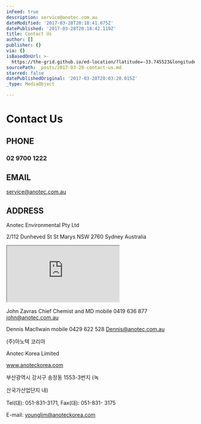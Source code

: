 ```yaml
---
inFeed: true
description: service@anotec.com.au
dateModified: '2017-03-28T20:18:41.075Z'
datePublished: '2017-03-28T20:18:42.119Z'
title: Contact Us
author: []
publisher: {}
via: {}
isBasedOnUrl: >-
  https://the-grid.github.io/ed-location/?latitude=-33.745523&longitude=150.77213&zoom=16&address=112%20Dunheved%20Circuit%2C%20St%20Marys%2C%20New%20South%20Wales%202760%2C%20Australia
sourcePath: _posts/2017-03-28-contact-us.md
starred: false
datePublishedOriginal: '2017-03-28T20:03:28.015Z'
_type: MediaObject

---
```

# **Contact Us**

## PHONE

### 02 9700 1222

## EMAIL

service@anotec.com.au

## ADDRESS

Anotec Environmental Pty Ltd

2/112 Dunheved St St Marys NSW 2760 Sydney Australia

<iframe src="https://the-grid.github.io/ed-location/?latitude=-33.745523&amp;longitude=150.77213&amp;zoom=16&amp;address=112%20Dunheved%20Circuit%2C%20St%20Marys%2C%20New%20South%20Wales%202760%2C%20Australia" style=""></iframe>

John Zavras Chief Chemist and MD mobile 0419 636 877 john@anotec.com.au

Dennis MacIlwain mobile 0429 622 528 Dennis@anotec.com.au 

(주)아노텍 코리아

Anotec Korea Limited

www.anoteckorea.com

부산광역시 강서구 송정동 1553-3번지 (녹

산국가산업단지 내)

Tel(대): 051-831-3171, Fax(대): 051-831- 3175

E-mail: younglim@anoteckorea.com